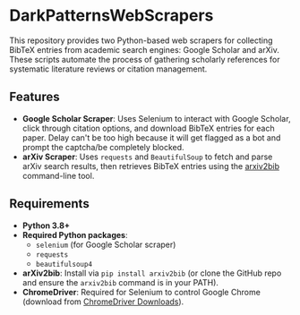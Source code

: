 # DarkPatternsWebScrapers

This repository provides two Python-based web scrapers for collecting BibTeX entries from academic search engines: Google Scholar and arXiv. These scripts automate the process of gathering scholarly references for systematic literature reviews or citation management.

## Features

- **Google Scholar Scraper**: Uses Selenium to interact with Google Scholar, click through citation options, and download BibTeX entries for each paper. Delay can't be too high because it will get flagged as a bot and prompt the captcha/be completely blocked.
- **arXiv Scraper**: Uses `requests` and `BeautifulSoup` to fetch and parse arXiv search results, then retrieves BibTeX entries using the [arxiv2bib](https://github.com/nathangrigg/arxiv2bib) command-line tool.

## Requirements

- **Python 3.8+**
- **Required Python packages**:
  - `selenium` (for Google Scholar scraper)
  - `requests`
  - `beautifulsoup4`
- **arXiv2bib**: Install via `pip install arxiv2bib` (or clone the GitHub repo and ensure the `arxiv2bib` command is in your PATH).
- **ChromeDriver**: Required for Selenium to control Google Chrome (download from [ChromeDriver Downloads](https://chromedriver.chromium.org/downloads)).
